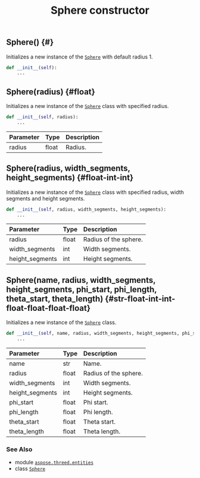 ﻿---
title: Sphere constructor
second_title: Aspose.3D for Python via .NET API References
description: 
type: docs
weight: 10
url: /python-net/aspose.threed.entities/sphere/__init__/
is_root: false
---

## Sphere() {#}

Initializes a new instance of the [`Sphere`](/3d/python-net/aspose.threed.entities/sphere) with default radius 1.



```python
def __init__(self):
    ...
```




## Sphere(radius) {#float}

Initializes a new instance of the [`Sphere`](/3d/python-net/aspose.threed.entities/sphere) class with specified radius.



```python
def __init__(self, radius):
    ...
```


| Parameter | Type | Description |
| :- | :- | :- |
| radius | float | Radius. |


## Sphere(radius, width_segments, height_segments) {#float-int-int}

Initializes a new instance of the [`Sphere`](/3d/python-net/aspose.threed.entities/sphere) class with specified radius, width segments and height segments.



```python
def __init__(self, radius, width_segments, height_segments):
    ...
```


| Parameter | Type | Description |
| :- | :- | :- |
| radius | float | Radius of the sphere. |
| width_segments | int | Width segments. |
| height_segments | int | Height segments. |


## Sphere(name, radius, width_segments, height_segments, phi_start, phi_length, theta_start, theta_length) {#str-float-int-int-float-float-float-float}

Initializes a new instance of the [`Sphere`](/3d/python-net/aspose.threed.entities/sphere) class.



```python
def __init__(self, name, radius, width_segments, height_segments, phi_start, phi_length, theta_start, theta_length):
    ...
```


| Parameter | Type | Description |
| :- | :- | :- |
| name | str | Name. |
| radius | float | Radius of the sphere. |
| width_segments | int | Width segments. |
| height_segments | int | Height segments. |
| phi_start | float | Phi start. |
| phi_length | float | Phi length. |
| theta_start | float | Theta start. |
| theta_length | float | Theta length. |



### See Also
* module [`aspose.threed.entities`](../../)
* class [`Sphere`](/3d/python-net/aspose.threed.entities/sphere)
